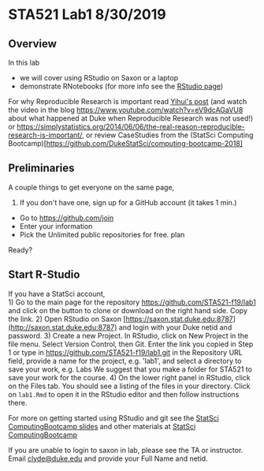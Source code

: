 # STA521 Lab1  8/30/2019

## Overview
 
In this lab 

* we will cover using RStudio on Saxon or a laptop
* demonstrate RNotebooks  (for more info see the [RStudio page](http://rmarkdown.rstudio.com/r_notebooks.html#version_control))


For why Reproducible Research is important read [Yihui's post](https://yihui.name/en/2012/06/enjoyable-reproducible-research/)  (and watch the video in the blog https://www.youtube.com/watch?v=eV9dcAGaVU8 about what happened at Duke when Reproducible Research was not used!) or https://simplystatistics.org/2014/06/06/the-real-reason-reproducible-research-is-important/,  or review CaseStudies from the 
(StatSci Computing Bootcamp)[https://github.com/DukeStatSci/computing-bootcamp-2018]

## Preliminaries

A couple things to get everyone on the same page,

1. If you don't have one, sign up for a GitHub account (it takes 1 min.)

  * Go to https://github.com/join
  * Enter your information
  * Pick the Unlimited public repositories for free. plan

Ready?


## Start R-Studio

If you have a StatSci account,   
    1) Go to the main page for the repository https://github.com/STA521-f19/lab1  and click on the button  to clone or download on the right hand side.  Copy the link.
   2) Open RStudio on Saxon  [https://saxon.stat.duke.edu:8787](http://saxon.stat.duke.edu:8787) and login with your Duke netid and password.
   3) Create a new Project.  In RStudio, click on New Project in the file menu.  Select Version Control, then Git. Enter the link you copied in Step 1 or type in https://github.com/STA521-f19/lab1.git  in the  Repository URL field, provide a name for the project, e.g. 'lab1', and select a directory to save your work, e.g. Labs    We suggest that you make a folder for STA521 to save your work for the course.
  4) On the lower right panel in RStudio, click on the Files tab. You should see a listing of the files in your directory. Click on `lab1.Rmd` to open it in the RStudio editor and then follow instructions there.  
  
  For more on getting started using RStudio and git see the [StatSci ComputingBootcamp slides](https://github.com/DukeStatSci/ComputingBootcamp2018/blob/master/slides/computing_bootcamp_2018.Rmd) and other materials at  [StatSci ComputingBootcamp](https://github.com/DukeStatSci/ComputingBootcamp2018/)
  
If you are unable to login to saxon in lab, please see the TA or instructor.  Email clyde@duke.edu and provide your Full Name and netid.


